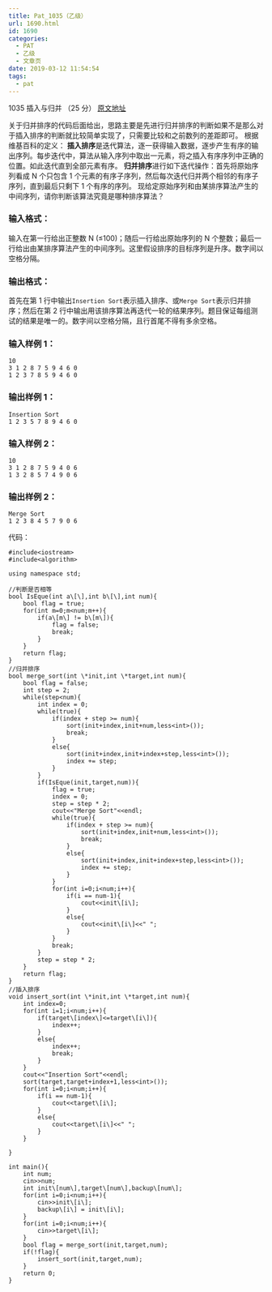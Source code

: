 ```yaml
---
title: Pat_1035（乙级）
url: 1690.html
id: 1690
categories:
  - PAT
  - 乙级
  - 文章页
date: 2019-03-12 11:54:54
tags:
  - pat
---
```


1035 插入与归并 （25 分） [原文地址](https://pintia.cn/problem-sets/994805260223102976/problems/994805286714327040)

关于归并排序的代码后面给出，思路主要是先进行归并排序的判断如果不是那么对于插入排序的判断就比较简单实现了，只需要比较和之前数列的差距即可。 根据维基百科的定义： **插入排序**是迭代算法，逐一获得输入数据，逐步产生有序的输出序列。每步迭代中，算法从输入序列中取出一元素，将之插入有序序列中正确的位置。如此迭代直到全部元素有序。 **归并排序**进行如下迭代操作：首先将原始序列看成 N 个只包含 1 个元素的有序子序列，然后每次迭代归并两个相邻的有序子序列，直到最后只剩下 1 个有序的序列。 现给定原始序列和由某排序算法产生的中间序列，请你判断该算法究竟是哪种排序算法？

### 输入格式：

输入在第一行给出正整数 N (≤100)；随后一行给出原始序列的 N 个整数；最后一行给出由某排序算法产生的中间序列。这里假设排序的目标序列是升序。数字间以空格分隔。

### 输出格式：

首先在第 1 行中输出`Insertion Sort`表示插入排序、或`Merge Sort`表示归并排序；然后在第 2 行中输出用该排序算法再迭代一轮的结果序列。题目保证每组测试的结果是唯一的。数字间以空格分隔，且行首尾不得有多余空格。

### 输入样例 1：

    10
    3 1 2 8 7 5 9 4 6 0
    1 2 3 7 8 5 9 4 6 0
    

### 输出样例 1：

    Insertion Sort
    1 2 3 5 7 8 9 4 6 0
    

### 输入样例 2：

    10
    3 1 2 8 7 5 9 4 0 6
    1 3 2 8 5 7 4 9 0 6
    

### 输出样例 2：

    Merge Sort
    1 2 3 8 4 5 7 9 0 6

代码：
```
#include<iostream>
#include<algorithm>

using namespace std;

//判断是否相等
bool IsEque(int a\[\],int b\[\],int num){
    bool flag = true;
    for(int m=0;m<num;m++){
        if(a\[m\] != b\[m\]){
            flag = false;
            break;
        }
    }
    return flag;
}
//归并排序
bool merge_sort(int \*init,int \*target,int num){
    bool flag = false;
    int step = 2;
    while(step<num){
        int index = 0;
        while(true){
            if(index + step >= num){
                sort(init+index,init+num,less<int>());
                break;
            }
            else{
                sort(init+index,init+index+step,less<int>());
                index += step;
            }
        }
        if(IsEque(init,target,num)){
            flag = true;
            index = 0;
            step = step * 2;
            cout<<"Merge Sort"<<endl;
            while(true){
                if(index + step >= num){
                    sort(init+index,init+num,less<int>());
                    break;
                }
                else{
                    sort(init+index,init+index+step,less<int>());
                    index += step;
                }
            }
            for(int i=0;i<num;i++){
                if(i == num-1){
                    cout<<init\[i\];
                }
                else{
                    cout<<init\[i\]<<" ";
                }
            }
            break;
        }
        step = step * 2;
    }
    return flag;
}
//插入排序
void insert_sort(int \*init,int \*target,int num){
    int index=0;
    for(int i=1;i<num;i++){
        if(target\[index\]<=target\[i\]){
            index++;
        }
        else{
            index++;
            break;
        }
    }
    cout<<"Insertion Sort"<<endl;
    sort(target,target+index+1,less<int>());
    for(int i=0;i<num;i++){
        if(i == num-1){
            cout<<target\[i\];
        }
        else{
            cout<<target\[i\]<<" ";
        }
    }

}

int main(){
    int num;
    cin>>num;
    int init\[num\],target\[num\],backup\[num\];
    for(int i=0;i<num;i++){
        cin>>init\[i\];
        backup\[i\] = init\[i\];
    }
    for(int i=0;i<num;i++){
        cin>>target\[i\];
    }
    bool flag = merge_sort(init,target,num);
    if(!flag){
        insert_sort(init,target,num);
    }
    return 0;
}
```